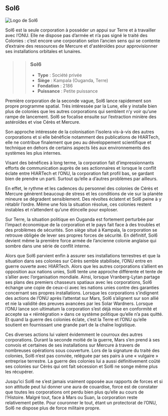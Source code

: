 ## Sol6

![Logo de Sol6](Sol6.png)

Sol6 est la seule corporation à posséder un appui sur Terre et à travailler avec l’ONU. Elle ne dispose pas d’armée et n’a pas signé le traité des Colonies : c’est encore une corporation selon l’ancien sens qui se contente d’extraire des ressources de Mercure et d'astéroïdes pour approvisionner ses installations orbitales et lunaires.

>> ### Sol6
>>
>> * **Type** : Société privée
>> * **Siège** : Kampala (Ouganda, Terre)
>> * **Fondation** : 2186
>> * **Puissance** : Petite puissance

Première corporation de la seconde vague, Sol6 lance rapidement son propre programme spatial. Très intéressée par la Lune, elle y installe bien plus de colonies que les autres corporations qui semblent n’y voir qu’une rampe de lancement. Sol6 se focalise ensuite sur l’extraction minière des astéroïdes et vise Cérès et Mercure.

Son approche intéressée de la colonisation l’isolera vis-à-vis des autres corporations et si elle bénéficie notamment des publications de HIARTech, elle ne contribue finalement que peu au développement scientifique et technique en dehors de certains aspects liés aux environnements des systèmes les plus internes.

Visant des bénéfices à long terme, la corporation fait d’impressionnants efforts de communication auprès de ses actionnaires et lorsque le conflit éclate entre HIARTech et l’ONU, la corporation fait profil bas, se gardant bien de prendre un parti. Surtout qu’elle a d’autres problèmes par ailleurs.

En effet, le rythme et les cadences du personnel des colonies de Cérès et Mercure génèrent beaucoup de stress et les conditions de vie sur la planète mineure se dégradent sensiblement. Des révoltes éclatent et Sol6 peine à y rétablir l’ordre. Même une fois la situation résolue, ces colonies restent instables et n’attendent qu’une étincelle pour exploser.

Sur Terre, la situation politique en Ouganda est fortement perturbée par l’impact économique de la corporation et le pays fait face à des troubles et des problèmes de sécurités. Son siège situé à Kampala, la corporation se retrouve obligée de lever ses propres forces de sécurité. En définitif, Sol6 devient même la première force armée de l’ancienne colonie anglaise qui sombre dans une série de conflit interne.

Alors que Sol6 parvient enfin à assurer ses installations terrestres et que la situation dans ses colonies sur Cérès semble stabilisée, l’ONU entre en guerre ouverte avec HIARTech. Alors que les autres corporations s’allient en opposition aux nations unies, Sol6 tente une approche différente et tente de s’allier avec l’organisation mondiale. Ainsi, lorsque Vranberg-Lytan partage ses plans des premiers chasseurs spatiaux avec les corporations, Sol6 échange une copie de ceux-ci avec les nations unies contre des garanties concernant ses propres installations. Lorsque les corporations s’indignent des actions de l’ONU après l’attentat sur Mars, Sol6 s’alignent sur son allié et nie la validité des preuves avancées par les Solar Wardners. Lorsque l’ONU lance son ultimatum la corporation s’est déjà mise en conformité et accepte sa « réintégration » dans ce système politique qu’elle n’a pas quitté. Et quand la guerre des colonies éclate, c’est la Terre et l’ONU qu’elle soutient en fournissant une grande part de la chaîne logistique.

Ces diverses actions lui valent évidemment le courroux des autres corporations. Durant la seconde moitié de la guerre, Mars s’en prend à ses convois et certaines de ses installations sur Mercure à travers de nombreuses opérations sous couverture. Lors de la signature du traité des colonies, Sol6 n’est pas conviée, reléguée par ses pairs à une « vulgaire » entreprise terrestre. La guerre des colonies lui a aussi définitivement coûté ses colonies sur Cérès qui ont fait sécession et Sol6 ne songe même plus les récupérer.

Jusqu’ici Sol6 ne s’est jamais vraiment opposée aux rapports de forces et si son attitude peut lui donner une aura de couardise, force est de constater que toutes les corporations ont perdu bien plus qu’elle au cours de l’Histoire. Malgré tout, face à Mars ou Suan, la corporation reste relativement petite. Pour couronner le tout, étant un protectorat de l’ONU, Sol6 ne dispose plus de force militaire propre.
